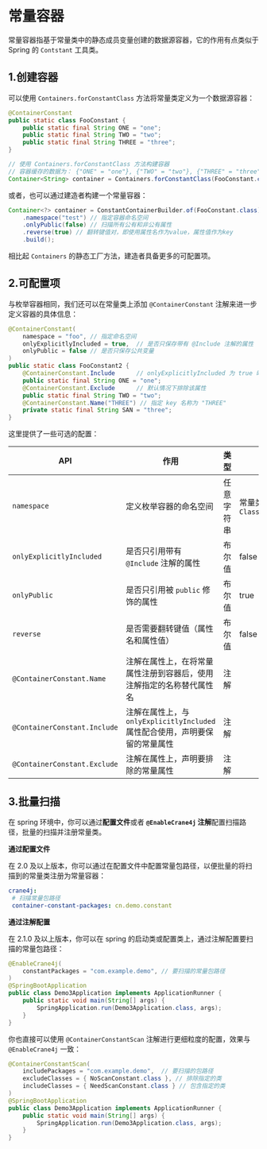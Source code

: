 # 常量容器

常量容器指基于常量类中的静态成员变量创建的数据源容器，它的作用有点类似于 Spring 的 `Contstant` 工具类。

## 1.创建容器

可以使用 `Containers.forConstantClass` 方法将常量类定义为一个数据源容器：

```java
@ContainerConstant
public static class FooConstant {
    public static final String ONE = "one";
    public static final String TWO = "two";
    public static final String THREE = "three";
}

// 使用 Containers.forConstantClass 方法构建容器
// 容器缓存的数据为： {"ONE" = "one"}, {"TWO" = "two"}, {"THREE" = "three"}
Container<String> container = Containers.forConstantClass(FooConstant.class, new SimpleAnnotationFinder());
```

或者，也可以通过建造者构建一个常量容器：

~~~java
Container<?> container = ConstantContainerBuilder.of(FooConstant.class)
    .namespace("test") // 指定容器命名空间
    .onlyPublic(false) // 扫描所有公有和非公有属性
    .reverse(true) // 翻转键值对，即使用属性名作为value，属性值作为key
    .build();
~~~

相比起 `Containers` 的静态工厂方法，建造者具备更多的可配置项。

## 2.可配置项

与枚举容器相同，我们还可以在常量类上添加 `@ContainerConstant` 注解来进一步定义容器的具体信息：

```java
@ContainerConstant(
    namespace = "foo", // 指定命名空间
    onlyExplicitlyIncluded = true,  // 是否只保存带有 @Include 注解的属性
    onlyPublic = false // 是否只保存公共变量
)
public static class FooConstant2 {
    @ContainerConstant.Include      // onlyExplicitlyIncluded 为 true 时，仅包含带有该注解的属性
    public static final String ONE = "one";
    @ContainerConstant.Exclude      // 默认情况下排除该属性
    public static final String TWO = "two";
    @ContainerConstant.Name("THREE") // 指定 key 名称为 "THREE"
    private static final String SAN = "three";
}
```

这里提供了一些可选的配置：

| API                          | 作用                                                         | 类型       | 默认值                      |
| ---------------------------- | ------------------------------------------------------------ | ---------- | --------------------------- |
| `namespace`                  | 定义枚举容器的命名空间                                       | 任意字符串 | 常量类的 `Class#SimpleName` |
| `onlyExplicitlyIncluded`     | 是否只引用带有 `@Include` 注解的属性                         | 布尔值     | false                       |
| `onlyPublic`                 | 是否只引用被 `public` 修饰的属性                             | 布尔值     | true                        |
| `reverse`                    | 是否需要翻转键值（属性名和属性值）                           | 布尔值     | false                       |
| `@ContainerConstant.Name`    | 注解在属性上，在将常量属性注册到容器后，使用注解指定的名称替代属性名 | 注解       |                             |
| `@ContainerConstant.Include` | 注解在属性上，与 `onlyExplicitlyIncluded` 属性配合使用，声明要保留的常量属性 | 注解       |                             |
| `@ContainerConstant.Exclude` | 注解在属性上，声明要排除的常量属性                           | 注解       |                             |

## 3.批量扫描

在 spring 环境中，你可以通过**配置文件**或者 **`@EnableCrane4j` 注解**配置扫描路径，批量的扫描并注册常量类。

**通过配置文件**

在 2.0 及以上版本，你可以通过在配置文件中配置常量包路径，以便批量的将扫描到的常量类注册为常量容器：

~~~yml
crane4j:
 # 扫描常量包路径
 container-constant-packages: cn.demo.constant
~~~

**通过注解配置**

在 2.1.0 及以上版本，你可以在 spring 的启动类或配置类上，通过注解配置要扫描的常量包路径：

~~~java
@EnableCrane4j(
    constantPackages = "com.example.demo", // 要扫描的常量包路径
)
@SpringBootApplication
public class Demo3Application implements ApplicationRunner {
    public static void main(String[] args) {
        SpringApplication.run(Demo3Application.class, args);
    }
}
~~~

你也直接可以使用 `@ContainerConstantScan` 注解进行更细粒度的配置，效果与 `@EnableCrane4j` 一致：

~~~java
@ContainerConstantScan(
    includePackages = "com.example.demo",  // 要扫描的包路径
    excludeClasses = { NoScanConstant.class }, // 排除指定的类
    includeClasses = { NeedScanConstant.class } // 包含指定的类
)
@SpringBootApplication
public class Demo3Application implements ApplicationRunner {
    public static void main(String[] args) {
        SpringApplication.run(Demo3Application.class, args);
    }
}
~~~

